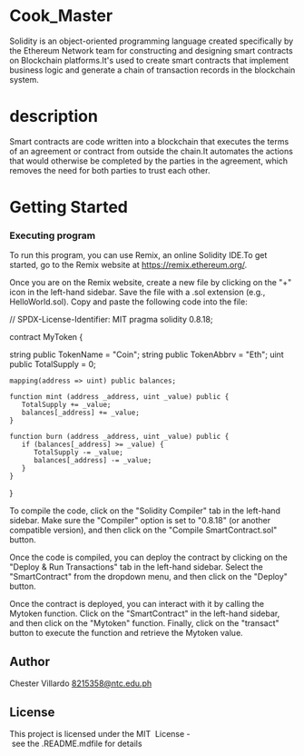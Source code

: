 # Cook_Master
  Solidity is an object-oriented programming language created specifically by the Ethereum Network team for constructing and designing smart contracts on Blockchain platforms.It's used to create smart contracts that implement business logic and generate a chain of transaction records in the blockchain system.

# description 

  Smart contracts are code written into a blockchain that executes the terms of an agreement or contract from outside the chain.It automates the actions that would otherwise be completed by the parties in the agreement, which removes the need for both parties to trust each other. 

# Getting Started

### Executing program 
 
To run this program, you can use Remix, an online Solidity IDE.To get started, go to the Remix website at https://remix.ethereum.org/.

Once you are on the Remix website, create a new file by clicking on the "+" icon in the left-hand sidebar. Save the file with a .sol extension (e.g., HelloWorld.sol). Copy and paste the following code into the file:
  
// SPDX-License-Identifier: MIT
pragma solidity 0.8.18;

contract MyToken {
    
string public TokenName = "Coin";
string public TokenAbbrv = "Eth";
uint public  TotalSupply = 0;

    mapping(address => uint) public balances;
     
    function mint (address _address, uint _value) public {
       TotalSupply += _value;
       balances[_address] += _value;
    }
    
    function burn (address _address, uint _value) public {
       if (balances[_address] >= _value) {
          TotalSupply -= _value;
          balances[_address] -= _value;
       }
    }
}


  To compile the code, click on the "Solidity Compiler" tab in the left-hand sidebar. Make sure the "Compiler" option is set to "0.8.18" (or another compatible version), and then click on the "Compile SmartContract.sol" button.

Once the code is compiled, you can deploy the contract by clicking on the "Deploy & Run Transactions" tab in the left-hand sidebar. Select the "SmartContract" from the dropdown menu, and then click on the "Deploy" button.

Once the contract is deployed, you can interact with it by calling the Mytoken function. Click on the "SmartContract"  in the left-hand sidebar, and then click on the "Mytoken" function. Finally, click on the "transact" button to execute the function and retrieve the Mytoken value. 

## Author 
Chester Villardo
8215358@ntc.edu.ph

## License  
 This project is licensed under the MIT  License - see the .README.mdfile for details

